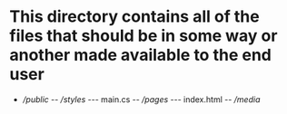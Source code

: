 # This directory contains all of the files that should be in some way or another made available to the end user


- */public*
-- */styles*
--- main.cs
-- */pages*
--- index.html
-- */media*
